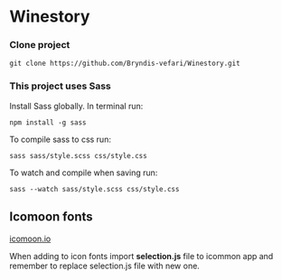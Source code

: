 <!-- prettier-ignore -->
# Winestory

### Clone project

`git clone https://github.com/Bryndis-vefari/Winestory.git`

### This project uses Sass

Install Sass globally.
In terminal run:

`npm install -g sass`

To compile sass to css run:

`sass sass/style.scss css/style.css`

To watch and compile when saving run:

`sass --watch sass/style.scss css/style.css`

## Icomoon fonts

[icomoon.io](https://icomoon.io/app)

When adding to icon fonts import **selection.js** file to icommon app and remember to replace selection.js file with new one.
